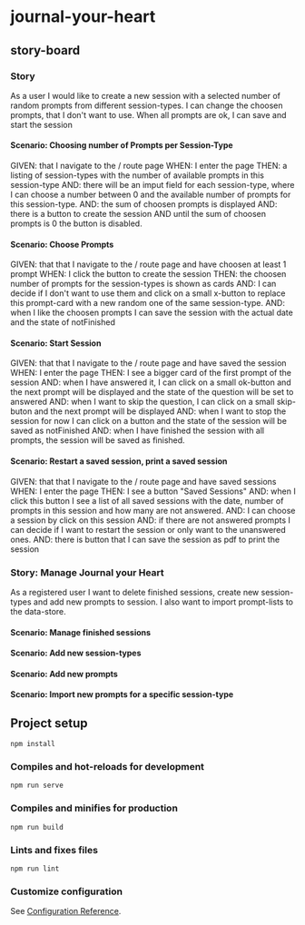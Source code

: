 # journal-your-heart

## story-board

### Story

As a user I would like to create a new session with a selected number of random prompts from different session-types. I can change the choosen prompts, that I don't want to use. When all prompts are ok, I can save and start the session

#### Scenario: Choosing number of Prompts per Session-Type

GIVEN: that I navigate to the / route page
WHEN: I enter the page
THEN: a listing of session-types with the number of available prompts in this session-type
AND: there will be an imput field for each session-type, where I can choose a number between 0 and the available number of prompts for this session-type.
AND: the sum of choosen prompts is displayed
AND: there is a button to create the session
AND until the sum of choosen prompts is 0 the button is disabled.

#### Scenario: Choose Prompts

GIVEN: that that I navigate to the / route page and have choosen at least 1 prompt
WHEN: I click the button to create the session
THEN: the choosen number of prompts for the session-types is shown as cards
AND: I can decide if I don't want to use them and click on a small x-button to replace this prompt-card with a new random one of the same session-type.
AND: when I like the choosen prompts I can save the session with the actual date and the state of notFinished

#### Scenario: Start Session

GIVEN: that that I navigate to the / route page and have saved the session
WHEN: I enter the page
THEN: I see a bigger card of the first prompt of the session
AND: when I have answered it, I can click on a small ok-button and the next prompt will be displayed and the state of the question will be set to answered
AND: when I want to skip the question, I can click on a small skip-buton and the next prompt will be displayed
AND: when I want to stop the session for now I can click on a button and the state of the session will be saved as notFinished
AND: when I have finished the session with all prompts, the session will be saved as finished.

#### Scenario: Restart a saved session, print a saved session

GIVEN: that that I navigate to the / route page and have saved sessions
WHEN: I enter the page
THEN: I see a button "Saved Sessions"
AND: when I click this button I see a list of all saved sessions with the date, number of prompts in this session and how many are not answered.
AND: I can choose a session by click on this session
AND: if there are not answered prompts I can decide if I want to restart the session or only want to the unanswered ones.
AND: there is button that I can save the session as pdf to print the session

### Story: Manage Journal your Heart

As a registered user I want to delete finished sessions, create new session-types and add new prompts to session. I also want to import prompt-lists to the data-store.

#### Scenario: Manage finished sessions

#### Scenario: Add new session-types

#### Scenario: Add new prompts

#### Scenario: Import new prompts for a specific session-type

## Project setup

```
npm install
```

### Compiles and hot-reloads for development

```
npm run serve
```

### Compiles and minifies for production

```
npm run build
```

### Lints and fixes files

```
npm run lint
```

### Customize configuration

See [Configuration Reference](https://cli.vuejs.org/config/).
